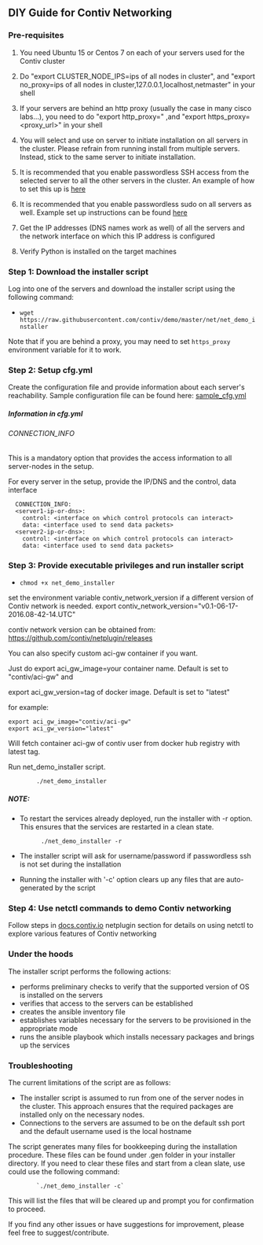 ## DIY Guide for Contiv Networking

### Pre-requisites
1. You need Ubuntu 15 or Centos 7 on each of your servers used for the Contiv cluster

2. Do "export CLUSTER_NODE_IPS=ips of all nodes in cluster", and "export no_proxy=ips of all nodes in cluster,127.0.0.1,localhost,netmaster" in your shell

3. If your servers are behind an http proxy (usually the case in many cisco labs...), you need
   to do "export http_proxy=<proxy url>" ,and  "export https_proxy=<proxy_url>" in your shell

4. You will select and use on server to initiate installation on all servers in the cluster.
   Please refrain from running install from multiple servers. Instead, stick to the same server to initiate
   installation.

5. It is recommended that you enable passwordless SSH access from the selected server to all
   the other servers in the cluster.
   An example of how to set this up is [here](http://www.linuxproblem.org/art_9.html)

6. It is recommended that you enable passwordless sudo on all servers as well.
   Example set up instructions can be found [here](http://askubuntu.com/questions/192050/how-to-run-sudo-command-with-no-password)

7. Get the IP addresses (DNS names work as well) of all the servers and the network interface on which this IP address is configured

8. Verify Python is installed on the target machines 

### Step 1: Download the installer script
Log into one of the servers and download the installer script using the following command:
- `wget https://raw.githubusercontent.com/contiv/demo/master/net/net_demo_installer`

Note that if you are behind a proxy, you may need to set `https_proxy` environment variable
for it to work.

### Step 2: Setup cfg.yml
Create the configuration file and provide information about each server's reachability.
Sample configuration file can be found here: [sample_cfg.yml](extras/sample_cfg.yml)

##### Information in cfg.yml

###### CONNECTION_INFO

This is a mandatory option that provides the access information to all server-nodes in the setup.

For every server in the setup, provide the IP/DNS and the control, data interface

      CONNECTION_INFO:
      <server1-ip-or-dns>:
        control: <interface on which control protocols can interact>
        data: <interface used to send data packets>
      <server2-ip-or-dns>:
        control: <interface on which control protocols can interact>
        data: <interface used to send data packets>

### Step 3: Provide executable privileges and run installer script
- `chmod +x net_demo_installer`

set the environment variable contiv_network_version if a different version of Contiv network is needed.
export contiv_network_version="v0.1-06-17-2016.08-42-14.UTC"

contiv network version can be obtained from: https://github.com/contiv/netplugin/releases 

You can also specify custom aci-gw container if you want.

Just do export aci_gw_image=your container name. Default is set to "contiv/aci-gw" and

export aci_gw_version=tag of docker image. Default is set to "latest"

for example:

```
export aci_gw_image="contiv/aci-gw"
export aci_gw_version="latest"
```

Will fetch container aci-gw of contiv user from docker hub registry with latest tag.

Run net_demo_installer script. 

            ./net_demo_installer


##### NOTE:
- To restart the services already deployed, run the installer with -r option. This ensures that the services are restarted in a clean state.

            ./net_demo_installer -r

- The installer script will ask for username/password if passwordless ssh is not set during the installation
- Running the installer with '-c' option clears up any files that are auto-generated by the script

### Step 4: Use netctl commands to demo Contiv networking
Follow steps in [docs.contiv.io](http://docs.contiv.io) netplugin section for details on using netctl to explore various features of Contiv networking

### Under the hoods
The installer script performs the following actions:
- performs preliminary checks to verify that the supported version of OS is installed on the servers
- verifies that access to the servers can be established
- creates the ansible inventory file 
- establishes variables necessary for the servers to be provisioned in the appropriate mode
- runs the ansible playbook which installs necessary packages and brings up the services

### Troubleshooting
The current limitations of the script are as follows:
- The installer script is assumed to run from one of the server nodes in the cluster. This approach ensures that the required packages are installed only on the necessary nodes.
- Connections to the servers are assumed to be on the default ssh port and the default username used is the local hostname

The script generates many files for bookkeeping during the installation procedure. 
These files can be found under .gen folder in your installer directory. 
If you need to clear these files and start from a clean slate, use could use the following command:

            `./net_demo_installer -c`

This will list the files that will be cleared up and prompt you for confirmation to proceed.

If you find any other issues or have suggestions for improvement, please feel free to suggest/contribute.

